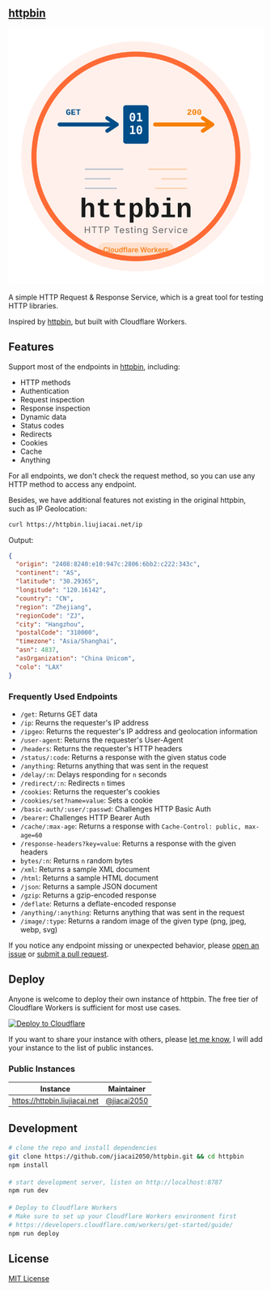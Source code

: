 ## [httpbin](https://github.com/jiacai2050/httpbin)

<p align="center">
  <img src="docs/logo.svg" />
</p>

A simple HTTP Request & Response Service, which is a great tool for testing HTTP libraries.

Inspired by [httpbin](https://httpbin.org), but built with Cloudflare Workers.

## Features

Support most of the endpoints in [httpbin](https://httpbin.org), including:

- HTTP methods
- Authentication
- Request inspection
- Response inspection
- Dynamic data
- Status codes
- Redirects
- Cookies
- Cache
- Anything

For all endpoints, we don't check the request method, so you can use any HTTP method to access any endpoint.

Besides, we have additional features not existing in the original httpbin, such as IP Geolocation:

```bash
curl https://httpbin.liujiacai.net/ip
```

Output:

```json
{
  "origin": "2408:8240:e10:947c:2806:6bb2:c222:343c",
  "continent": "AS",
  "latitude": "30.29365",
  "longitude": "120.16142",
  "country": "CN",
  "region": "Zhejiang",
  "regionCode": "ZJ",
  "city": "Hangzhou",
  "postalCode": "310000",
  "timezone": "Asia/Shanghai",
  "asn": 4837,
  "asOrganization": "China Unicom",
  "colo": "LAX"
}
```

### Frequently Used Endpoints

- `/get`: Returns GET data
- `/ip`: Reurns the requester's IP address
- `/ipgeo`: Returns the requester's IP address and geolocation information
- `/user-agent`: Returns the requester's User-Agent
- `/headers`: Returns the requester's HTTP headers
- `/status/:code`: Returns a response with the given status code
- `/anything`: Returns anything that was sent in the request
- `/delay/:n`: Delays responding for `n` seconds
- `/redirect/:n`: Redirects `n` times
- `/cookies`: Returns the requester's cookies
- `/cookies/set?name=value`: Sets a cookie
- `/basic-auth/:user/:passwd`: Challenges HTTP Basic Auth
- `/bearer`: Challenges HTTP Bearer Auth
- `/cache/:max-age`: Returns a response with `Cache-Control: public, max-age=60`
- `/response-headers?key=value`: Returns a response with the given headers
- `bytes/:n`: Returns `n` random bytes
- `/xml`: Returns a sample XML document
- `/html`: Returns a sample HTML document
- `/json`: Returns a sample JSON document
- `/gzip`: Returns a gzip-encoded response
- `/deflate`: Returns a deflate-encoded response
- `/anything/:anything`: Returns anything that was sent in the request
- `/image/:type`: Returns a random image of the given type (png, jpeg, webp, svg)

If you notice any endpoint missing or unexpected behavior, please [open an issue](https://github.com/jiacai2050/httpbin/issues) or [submit a pull request](https://github.com/jiacai2050/httpbin/pulls).

## Deploy

Anyone is welcome to deploy their own instance of httpbin. The free tier of Cloudflare Workers is sufficient for most use cases.

[![Deploy to Cloudflare](https://deploy.workers.cloudflare.com/button)](https://deploy.workers.cloudflare.com/?url=https://github.com/jiacai2050/httpbin)

If you want to share your instance with others, please [let me know](https://github.com/jiacai2050/httpbin/discussions/4), I will add your instance to the list of public instances.

### Public Instances

| Instance                      | Maintainer                                   |
| ----------------------------- | -------------------------------------------- |
| https://httpbin.liujiacai.net | [@jiacai2050](https://github.com/jiacai2050) |


## Development

```bash
# clone the repo and install dependencies
git clone https://github.com/jiacai2050/httpbin.git && cd httpbin
npm install

# start development server, listen on http://localhost:8787
npm run dev

# Deploy to Cloudflare Workers
# Make sure to set up your Cloudflare Workers environment first
# https://developers.cloudflare.com/workers/get-started/guide/
npm run deploy
```

## License

[MIT License](LICENSE)
